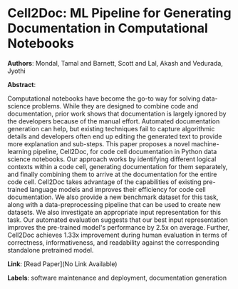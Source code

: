 # Cell2Doc: ML Pipeline for Generating Documentation in Computational Notebooks

**Authors**: Mondal, Tamal and Barnett, Scott and Lal, Akash and Vedurada, Jyothi

**Abstract**:

Computational notebooks have become the go-to way for solving data-science problems. While they are designed to combine code and documentation, prior work shows that documentation is largely ignored by the developers because of the manual effort. Automated documentation generation can help, but existing techniques fail to capture algorithmic details and developers often end up editing the generated text to provide more explanation and sub-steps. This paper proposes a novel machine-learning pipeline, Cell2Doc, for code cell documentation in Python data science notebooks. Our approach works by identifying different logical contexts within a code cell, generating documentation for them separately, and finally combining them to arrive at the documentation for the entire code cell. Cell2Doc takes advantage of the capabilities of existing pre-trained language models and improves their efficiency for code cell documentation. We also provide a new benchmark dataset for this task, along with a data-preprocessing pipeline that can be used to create new datasets. We also investigate an appropriate input representation for this task. Our automated evaluation suggests that our best input representation improves the pre-trained model's performance by 2.5x on average. Further, Cell2Doc achieves 1.33x improvement during human evaluation in terms of correctness, informativeness, and readability against the corresponding standalone pretrained model.

**Link**: [Read Paper](No Link Available)

**Labels**: software maintenance and deployment, documentation generation

